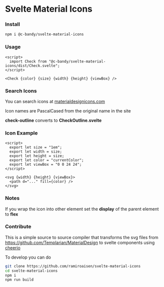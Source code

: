 # Svelte Material Icons

### Install
```sh
npm i @c-bandy/svelte-material-icons
```

### Usage
```svelte
<script>
  import Check from "@c-bandy/svelte-material-icons/dist/Check.svelte";
</script>

<Check {color} {size} {width} {height} {viewBox} />
```

### Search Icons
You can search icons at [materialdesignicons.com](https://materialdesignicons.com)

Icon names are PascalCased from the original name in the site

**check-outline** converts to **CheckOutline.svelte**


### Icon Example
```svelte
<script>
  export let size = "1em";
  export let width = size;
  export let height = size;
  export let color = "currentColor";
  export let viewBox = "0 0 24 24";
</script>

<svg {width} {height} {viewBox}>
  <path d="..." fill={color} />
</svg>
```

### Notes
If you wrap the icon into other element set the **display** of the parent element to **flex**


### Contribute
This is a simple source to source compiler that transforms the svg files from https://github.com/Templarian/MaterialDesign to svelte components using [cheerio](https://cheerio.js.org)

To develop you can do

```sh
git clone https://github.com/ramiroaisen/svelte-material-icons
cd svelte-material-icons
npm i
npm run build
```
